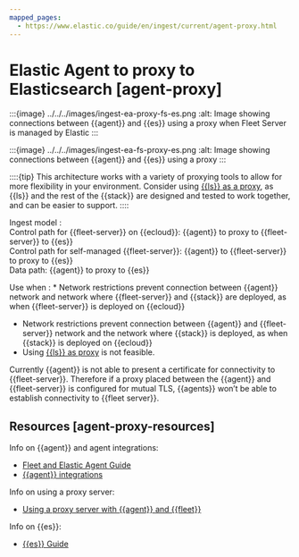 ```yaml
---
mapped_pages:
  - https://www.elastic.co/guide/en/ingest/current/agent-proxy.html
---
```


# Elastic Agent to proxy to Elasticsearch [agent-proxy]

:::{image} ../../../images/ingest-ea-proxy-fs-es.png
:alt: Image showing connections between {{agent}} and {{es}} using a proxy when Fleet Server is managed by Elastic
:::

:::{image} ../../../images/ingest-ea-fs-proxy-es.png
:alt: Image showing connections between {{agent}} and {{es}} using a proxy
:::

::::{tip}
This architecture works with a variety of proxying tools to allow for more flexibility in your environment. Consider using [{{ls}} as a proxy](ls-networkbridge.md), as {{ls}} and the rest of the {{stack}} are designed and tested to work together, and can be easier to support.
::::


Ingest model
:   <br> Control path for {{fleet-server}} on {{ecloud}}: {{agent}} to proxy to {{fleet-server}} to {{es}}<br> Control path for self-managed {{fleet-server}}: {{agent}} to {{fleet-server}} to proxy to {{es}}<br> Data path: {{agent}} to proxy to {{es}}

Use when
:   * Network restrictions prevent connection between {{agent}} network and network where {{fleet-server}} and {{stack}} are deployed, as when {{fleet-server}} is deployed on {{ecloud}}
* Network restrictions prevent connection between {{agent}} and {{fleet-server}} network and the network where {{stack}} is deployed, as when {{stack}} is deployed on {{ecloud}}
* Using [{{ls}} as proxy](ls-networkbridge.md) is not feasible.


Currently {{agent}} is not able to present a certificate for connectivity to {{fleet-server}}. Therefore if a proxy placed between the {{agent}} and {{fleet-server}} is configured for mutual TLS, {{agents}} won’t be able to establish connectivity to {{fleet server}}.


## Resources [agent-proxy-resources]

Info on {{agent}} and agent integrations:

* [Fleet and Elastic Agent Guide](https://www.elastic.co/guide/en/fleet/current)
* [{{agent}} integrations](integration-docs://docs/reference/ingestion-tools/integrations/index.md)

Info on using a proxy server:

* [Using a proxy server with {{agent}} and {{fleet}}](docs-content://docs/reference/ingestion-tools/fleet/fleet-agent-proxy-support.md)

Info on {{es}}:

* [{{es}} Guide](https://www.elastic.co/guide/en/elasticsearch/reference/current)

